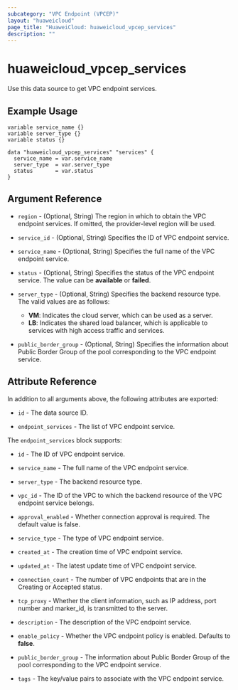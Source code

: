 ```yaml
---
subcategory: "VPC Endpoint (VPCEP)"
layout: "huaweicloud"
page_title: "HuaweiCloud: huaweicloud_vpcep_services"
description: ""
---
```


# huaweicloud_vpcep_services

Use this data source to get VPC endpoint services.

## Example Usage

```hcl
variable service_name {}
variable server_type {}
variable status {}

data "huaweicloud_vpcep_services" "services" {
  service_name = var.service_name
  server_type  = var.server_type
  status       = var.status
}
```

## Argument Reference

* `region` - (Optional, String) The region in which to obtain the VPC endpoint services. If omitted, the
  provider-level region will be used.

* `service_id` - (Optional, String) Specifies the ID of VPC endpoint service.

* `service_name` - (Optional, String) Specifies the full name of the VPC endpoint service.

* `status` - (Optional, String) Specifies the status of the VPC endpoint service.
  The value can be **available** or **failed**.

* `server_type` - (Optional, String) Specifies the backend resource type. The valid values are as follows:
  + **VM**: Indicates the cloud server, which can be used as a server.
  + **LB**: Indicates the shared load balancer, which is applicable to services with high access traffic and services.

* `public_border_group` - (Optional, String) Specifies the information about Public Border Group of the pool
  corresponding to the VPC endpoint service.

## Attribute Reference

In addition to all arguments above, the following attributes are exported:

* `id` - The data source ID.

* `endpoint_services` - The list of VPC endpoint service.

The `endpoint_services` block supports:

* `id` - The ID of VPC endpoint service.

* `service_name` - The full name of the VPC endpoint service.

* `server_type` - The backend resource type.

* `vpc_id` - The ID of the VPC to which the backend resource of the VPC endpoint service belongs.

* `approval_enabled` - Whether connection approval is required. The default value is false.

* `service_type` - The type of VPC endpoint service.

* `created_at` - The creation time of VPC endpoint service.

* `updated_at` - The latest update time of VPC endpoint service.

* `connection_count` - The number of VPC endpoints that are in the Creating or Accepted status.

* `tcp_proxy` - Whether the client information, such as IP address, port number and marker_id, is
  transmitted to the server.

* `description` - The description of the VPC endpoint service.

* `enable_policy` - Whether the VPC endpoint policy is enabled. Defaults to **false**.

* `public_border_group` - The information about Public Border Group of the pool corresponding to
  the VPC endpoint service.

* `tags` - The key/value pairs to associate with the VPC endpoint service.
